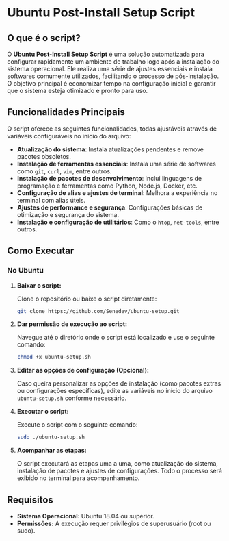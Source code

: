 
# Ubuntu Post-Install Setup Script

## O que é o script?

O **Ubuntu Post-Install Setup Script** é uma solução automatizada para configurar rapidamente um ambiente de trabalho logo após a instalação do sistema operacional. Ele realiza uma série de ajustes essenciais e instala softwares comumente utilizados, facilitando o processo de pós-instalação. O objetivo principal é economizar tempo na configuração inicial e garantir que o sistema esteja otimizado e pronto para uso.

## Funcionalidades Principais

O script oferece as seguintes funcionalidades, todas ajustáveis através de variáveis configuráveis no início do arquivo:

- **Atualização do sistema**: Instala atualizações pendentes e remove pacotes obsoletos.
- **Instalação de ferramentas essenciais**: Instala uma série de softwares como `git`, `curl`, `vim`, entre outros.
- **Instalação de pacotes de desenvolvimento**: Inclui linguagens de programação e ferramentas como Python, Node.js, Docker, etc.
- **Configuração de alias e ajustes de terminal**: Melhora a experiência no terminal com alias úteis.
- **Ajustes de performance e segurança**: Configurações básicas de otimização e segurança do sistema.
- **Instalação e configuração de utilitários**: Como o `htop`, `net-tools`, entre outros.

## Como Executar

### No Ubuntu

1. **Baixar o script:**

   Clone o repositório ou baixe o script diretamente:

   ```bash
   git clone https://github.com/Senedev/ubuntu-setup.git
   ```

2. **Dar permissão de execução ao script:**

   Navegue até o diretório onde o script está localizado e use o seguinte comando:

   ```bash
   chmod +x ubuntu-setup.sh
   ```

3. **Editar as opções de configuração (Opcional):**

   Caso queira personalizar as opções de instalação (como pacotes extras ou configurações específicas), edite as variáveis no início do arquivo `ubuntu-setup.sh` conforme necessário.

4. **Executar o script:**

   Execute o script com o seguinte comando:

   ```bash
   sudo ./ubuntu-setup.sh
   ```

5. **Acompanhar as etapas:**

   O script executará as etapas uma a uma, como atualização do sistema, instalação de pacotes e ajustes de configurações. Todo o processo será exibido no terminal para acompanhamento.

## Requisitos

- **Sistema Operacional:** Ubuntu 18.04 ou superior.
- **Permissões:** A execução requer privilégios de superusuário (root ou sudo).

